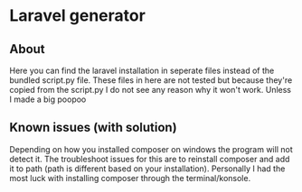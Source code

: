 # Laravel generator

## About

Here you can find the laravel installation in seperate files instead of the bundled script.py file. These files in here are not tested but because they're copied from the script.py I do not see any reason why it won't work. Unless I made a big poopoo 

## Known issues (with solution)

Depending on how you installed composer on windows the program will not detect it. The troubleshoot issues for this are to reinstall composer and add it to path (path is different based on your installation). Personally I had the most luck with installing composer through the terminal/konsole.
